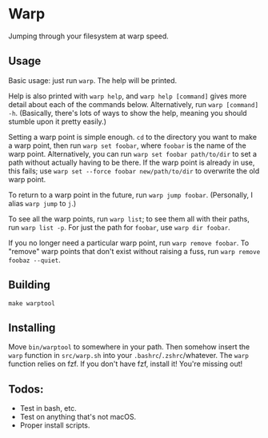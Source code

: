 # Warp

Jumping through your filesystem at warp speed.

## Usage

Basic usage: just run `warp`. The help will be printed.

Help is also printed with `warp help`, and `warp help [command]` gives more detail about each of the commands below. Alternatively, run `warp [command] -h`. (Basically, there's lots of ways to show the help, meaning you should stumble upon it pretty easily.)

Setting a warp point is simple enough. `cd` to the directory you want to make a warp point, then run `warp set foobar`, where `foobar` is the name of the warp point. Alternatively, you can run `warp set foobar path/to/dir` to set a path without actually having to be there. If the warp point is already in use, this fails; use `warp set --force foobar new/path/to/dir` to overwrite the old warp point.

To return to a warp point in the future, run `warp jump foobar`. (Personally, I alias `warp jump` to `j`.)

To see all the warp points, run `warp list`; to see them all with their paths, run `warp list -p`. For just the path for `foobar`, use `warp dir foobar`.

If you no longer need a particular warp point, run `warp remove foobar`. To "remove" warp points that don't exist without raising a fuss, run `warp remove foobaz --quiet`.

## Building

    make warptool

## Installing

Move `bin/warptool` to somewhere in your path. Then somehow insert the `warp` function in `src/warp.sh` into your `.bashrc`/`.zshrc`/whatever. The `warp` function relies on fzf. If you don't have fzf, install it! You're missing out!

## Todos:

- Test in bash, etc.
- Test on anything that's not macOS.
- Proper install scripts.
